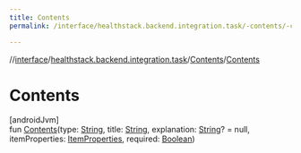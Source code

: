 ```yaml
---
title: Contents
permalink: /interface/healthstack.backend.integration.task/-contents/-contents.html

---
```

//[interface](/bi_interface.html)/[healthstack.backend.integration.task](../index.html)/[Contents](index.html)/[Contents](-contents.html)



# Contents



[androidJvm]\
fun [Contents](-contents.html)(type: [String](https://kotlinlang.org/api/latest/jvm/stdlib/kotlin/-string/index.html), title: [String](https://kotlinlang.org/api/latest/jvm/stdlib/kotlin/-string/index.html), explanation: [String](https://kotlinlang.org/api/latest/jvm/stdlib/kotlin/-string/index.html)? = null, itemProperties: [ItemProperties](../-item-properties/index.html), required: [Boolean](https://kotlinlang.org/api/latest/jvm/stdlib/kotlin/-boolean/index.html))




